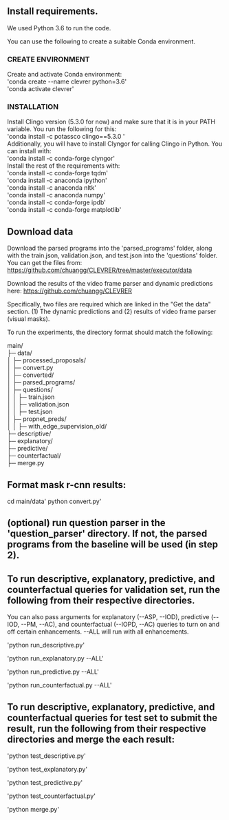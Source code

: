 ## Install requirements.
We used Python 3.6 to run the code.

You can use the following to create a suitable Conda environment. 

### CREATE ENVIRONMENT  
Create and activate Conda environment:  
'conda create --name clevrer python=3.6'  
'conda activate clevrer'  
### INSTALLATION  
Install Clingo version (5.3.0 for now) and make sure that it is in your PATH variable. You run the following for this:  
'conda install -c potassco clingo==5.3.0 '  
Additionally, you will have to install Clyngor for calling Clingo in Python. You can install with:  
'conda install -c conda-forge clyngor'  
Install the rest of the requirements with:  
'conda install -c conda-forge tqdm'  
'conda install -c anaconda ipython'  
'conda install -c anaconda nltk'  
'conda install -c anaconda numpy'  
'conda install -c conda-forge ipdb'  
'conda install -c conda-forge matplotlib'  
## Download data  

Download the parsed programs into the 'parsed_programs' folder, along with the train.json, validation.json, and test.json into the 'questions' folder. You can get the files from:
https://github.com/chuangg/CLEVRER/tree/master/executor/data

Download the results of the video frame parser and dynamic predictions here:
https://github.com/chuangg/CLEVRER

Specifically, two files are required which are linked in the "Get the data" section. (1) The dynamic predictions and (2) results of video frame parser (visual masks).

To run the experiments, the directory format should match the following:

main/  
├─ data/  
│  ├─ processed_proposals/  
│  ├─ convert.py  
│  ├─ converted/  
│  ├─ parsed_programs/  
│  ├─ questions/  
│  │  ├─ train.json  
│  │  ├─ validation.json  
│  │  ├─ test.json  
│  ├─ propnet_preds/  
│  │  ├─ with_edge_supervision_old/  
├─ descriptive/  
├─ explanatory/  
├─ predictive/  
├─ counterfactual/  
├─ merge.py  

## Format mask r-cnn results:

cd main/data'
python convert.py'

## (optional) run question parser in the 'question_parser' directory. If not, the parsed programs from the baseline will be used (in step 2).

## To run descriptive, explanatory, predictive, and counterfactual queries for validation set, run the following from their respective directories.
You can also pass arguments for explanatory (--ASP, --IOD), predictive (--IOD, --PM, --AC), and counterfactual (--IOPD, --AC) queries to turn on and off certain enhancements. --ALL will run with all enhancements.

'python run_descriptive.py'

'python run_explanatory.py --ALL'

'python run_predictive.py --ALL'

'python run_counterfactual.py --ALL'

## To run descriptive, explanatory, predictive, and counterfactual queries for test set to submit the result, run the following from their respective directories and merge the each result:

'python test_descriptive.py'

'python test_explanatory.py'

'python test_predictive.py'

'python test_counterfactual.py'

'python merge.py'
